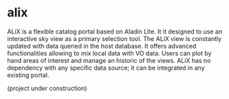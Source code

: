 # alix

ALiX is a flexible catalog portal based on Aladin Lite. It it designed to use an interactive sky view as a primary selection tool. The ALiX view is constantly updated with data queried in the host database. It offers advanced functionalities allowing to mix local data with VO data. Users can plot by hand areas of interest and manage an historic of the views.  ALiX has no dependency with any specific data source; it can be integrated in any existing portal. 

(project under construction)
